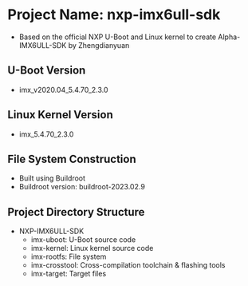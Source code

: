 # Project Name: nxp-imx6ull-sdk
- Based on the official NXP U-Boot and Linux kernel to create Alpha-IMX6ULL-SDK by Zhengdianyuan

## U-Boot Version
- imx_v2020.04_5.4.70_2.3.0

## Linux Kernel Version
- imx_5.4.70_2.3.0

## File System Construction
- Built using Buildroot
- Buildroot version: buildroot-2023.02.9

## Project Directory Structure
- NXP-IMX6ULL-SDK
  - imx-uboot: U-Boot source code
  - imx-kernel: Linux kernel source code
  - imx-rootfs: File system
  - imx-crosstool: Cross-compilation toolchain & flashing tools
  - imx-target: Target files